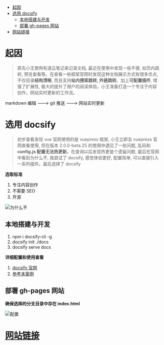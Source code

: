 - [起因](#起因)
- [选用 docsify](#选用-docsify)
  - [本地搭建与开发](#本地搭建与开发)
  - [部署 gh-pages 网站](#部署-gh-pages-网站)
- [网站链接](#网站链接)

# 起因

> 原先小王使用有道云笔记来记录文档, 最近在使用中发现一些不便, 如页内跳转, 预览查看等。在查看一些框架官网时发现这种文档展示方式有很多优点, 不仅目录**结构清晰**, 而且支持**站内搜索跳转, 外链跳转**。加上**可配置插件**, 增强了扩展性, 极大的提升了用户的阅读体验。小王准备打造一个专注于内容创作，网站实时更新的工作流。

markdown 编辑 ---> git 推送 ---> 网站实时更新

# 选用 docsify

> 初步查看发现 vue 官网使用的是 vuepress 框架, 小王立即去 vuepress 官网查看使用, 但在版本 2.0.0-beta.25 的使用中遇见了一些问题, 乱码和**config.js 配置无法热更新**。在查询以后发现热更是个遗留问题, 最后在官网中看到为什么不, 我尝试了 docsify, 感觉体验更好, 配置简单, 可以直接引入一系列插件。最后选择了 docsify

**选取标准**

1. 专注内容创作
2. 不需要 SEO
3. 开源

![为什么不](https://p3-juejin.byteimg.com/tos-cn-i-k3u1fbpfcp/9f24833dd69d4ee99db6d232206f82cb~tplv-k3u1fbpfcp-zoom-in-crop-mark:1304:0:0:0.awebp ":size=70%")

## 本地搭建与开发

1. npm i docsify-cli -g
1. docsify init ./docs
1. docsify serve docs

**详细配置和使用查看**

1. [docsify 官网](https://docsify.js.org/#/zh-cn/quickstart)
1. [参考本案例](https://github.com/SilverComet7/My-Article-collection)

## 部署 gh-pages 网站

**确保选择的分支目录中存在 index.html**

![配置](https://files.catbox.moe/l9jtwh.png ":size=90%")

# [网站链接](https://silvercomet7.github.io/My-Article-collection/#/)
